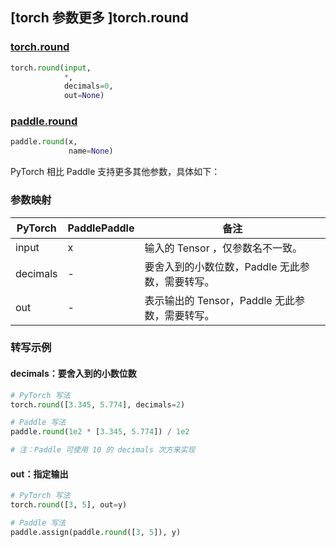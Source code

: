 ## [torch 参数更多 ]torch.round
### [torch.round](https://pytorch.org/docs/stable/generated/torch.round.html?highlight=round#torch.round)

```python
torch.round(input,
            *,
            decimals=0,
            out=None)
```

### [paddle.round](https://www.paddlepaddle.org.cn/documentation/docs/zh/develop/api/paddle/round_cn.html#round)

```python
paddle.round(x,
             name=None)
```

PyTorch 相比 Paddle 支持更多其他参数，具体如下：
### 参数映射
| PyTorch       | PaddlePaddle | 备注                                                   |
| ------------- | ------------ | ------------------------------------------------------ |
| input         | x            | 输入的 Tensor ，仅参数名不一致。                                      |
| decimals      | -            | 要舍入到的小数位数，Paddle 无此参数，需要转写。               |
| out           | -            | 表示输出的 Tensor，Paddle 无此参数，需要转写。               |


### 转写示例
#### decimals：要舍入到的小数位数
```python
# PyTorch 写法
torch.round([3.345, 5.774], decimals=2)

# Paddle 写法
paddle.round(1e2 * [3.345, 5.774]) / 1e2

# 注：Paddle 可使用 10 的 decimals 次方来实现
```

#### out：指定输出
```python
# PyTorch 写法
torch.round([3, 5], out=y)

# Paddle 写法
paddle.assign(paddle.round([3, 5]), y)
```
